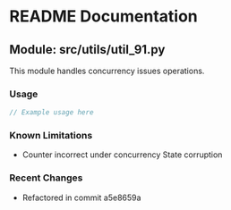 # README Documentation

## Module: src/utils/util_91.py

This module handles concurrency issues operations.

### Usage

```javascript
// Example usage here
```

### Known Limitations

- Counter incorrect under concurrency State corruption

### Recent Changes

- Refactored in commit a5e8659a
